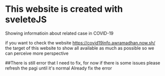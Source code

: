 # This website is created with sveleteJS

Showing informatioin about related case in COVID-19

if you want to check the website https://covid19info.awramadhan.now.sh/
the target of this website to show all available as much as possible so we can perceive more perspective

##There is still error that I need to fix, for now if there is some issues please refresh the pagi until it's normal
Already fix the error
